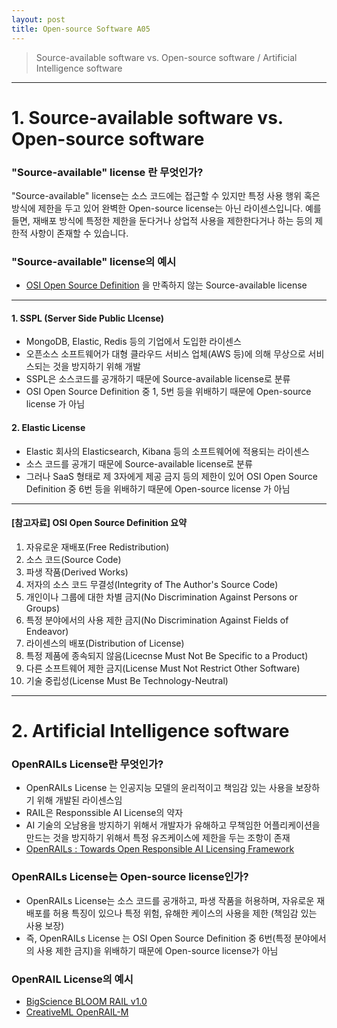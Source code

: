```yaml
---
layout: post
title: Open-source Software A05
---
```

>Source-available software vs. Open-source software / Artificial Intelligence software
---
# 1. Source-available software vs. Open-source software

### "Source-available" license 란 무엇인가? 
"Source-available" license는 소스 코드에는 접근할 수 있지만 특정 사용 행위 혹은 방식에 제한을 두고 있어 완벽한 Open-source license는 아닌 라이센스입니다. 예를 들면, 재배포 방식에 특정한 제한을 둔다거나 상업적 사용을 제한한다거나 하는 등의 제한적 사항이 존재할 수 있습니다.  
### "Source-available" license의 예시
- [OSI Open Source Definition](https://opensource.org/osd) 을 만족하지 않는 Source-available license
---
#### 1. SSPL (Server Side Public LIcense)
- MongoDB, Elastic, Redis 등의 기업에서 도입한 라이센스
- 오픈소스 소프트웨어가 대형 클라우드 서비스 업체(AWS 등)에 의해 무상으로 서비스되는 것을 방지하기 위해 개발
- SSPL은 소스코드를 공개하기 때문에 Source-available license로 분류
- OSI Open Source Definition 중 1, 5번 등을 위배하기 때문에 Open-source license 가 아님
#### 2. Elastic License
- Elastic 회사의 Elasticsearch, Kibana 등의 소프트웨어에 적용되는 라이센스
- 소스 코드를 공개기 때문에 Source-available license로 분류
- 그러나 SaaS 형태로 제 3자에게 제공 금지 등의 제한이 있어 OSI Open Source Definition 중 6번 등을 위배하기 때문에 Open-source license 가 아님
---
#### [참고자료] OSI Open Source Definition 요약
1. 자유로운 재배포(Free Redistribution)
2. 소스 코드(Source Code)
3. 파생 작품(Derived Works)
4. 저자의 소스 코드 무결성(Integrity of The Author's Source Code)
5. 개인이나 그룹에 대한 차별 금지(No Discrimination Against Persons or Groups)
6. 특정 분야에서의 사용 제한 금지(No Discrimination Against Fields of Endeavor)
7. 라이센스의 배포(Distribution of License)
8. 특정 제품에 종속되지 않음(Licecnse Must Not Be Specific to a Product)
9. 다른 소프트웨어 제한 금지(License Must Not Restrict Other Software)
10. 기술 중립성(License Must Be Technology-Neutral)
---
# 2. Artificial Intelligence software
### OpenRAILs License란 무엇인가?
- OpenRAILs License 는 인공지능 모델의 윤리적이고 책임감 있는 사용을 보장하기 위해 개발된 라이센스임
- RAIL은 Responssible AI License의 약자
- AI 기술의 오남용을 방지하기 위해서 개발자가 유해하고 무책임한 어플리케이션을 만드는 것을 방지하기 위해서 특정 유즈케이스에 제한을 두는 조항이 존재
- [OpenRAILs : Towards Open Responsible AI Licensing Framework](https://huggingface.co/blog/open_rail)
### OpenRAILs License는 Open-source license인가?
- OpenRAILs License는 소스 코드를 공개하고, 파생 작품을 허용하며, 자유로운 재배포를 허용 특징이 있으나 특정 위험, 유해한 케이스의 사용을 제한 (책임감 있는 사용 보장)
- 즉, OpenRAILs License 는 OSI Open Source Definition 중 6번(특정 분야에서의 사용 제한 금지)을 위배하기 때문에 Open-source license가 아님
### OpenRAIL License의 예시
- [BigScience BLOOM RAIL v1.0](https://huggingface.co/spaces/bigscience/license)
- [CreativeML OpenRAIL-M](https://github.com/CompVis/stable-diffusion/blob/main/LICENSE)